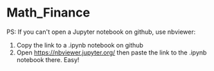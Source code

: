 # Math_Finance



PS: If you can't open a Jupyter notebook on github, use nbviewer:

1. Copy the link to a .ipynb notebook on github
2. Open https://nbviewer.jupyter.org/ then paste the link to the .ipynb notebook there.
Easy!
